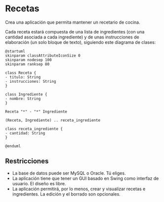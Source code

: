 # Recetas

Crea una aplicación que permita mantener un recetario de cocina.

Cada receta estará compuesta de una lista de ingredientes (con una cantidad asociada a cada ingrediente) y de unas instrucciones de elaboración (un solo bloque de texto), siguiendo este diagrama de clases:

```plantuml
@startuml
skinparam classAttributeIconSize 0
skinparam nodesep 100
skinparam ranksep 80

class Receta {
- titulo: String
- instrucciones: String
}

class Ingrediente {
- nombre: String
}

Receta "*" - "*" Ingrediente

(Receta, Ingrediente) .. receta_ingrediente

class receta_ingrediente {
- cantidad: String
}

@enduml
```

## Restricciones

- La base de datos puede ser MySQL o Oracle. Tú eliges.
- La aplicación tiene que tener un GUI basado en Swing como interfaz de usuario. El diseño es libre.
- La aplicación permitirá, por lo menos, crear y visualizar recetas e ingredientes. La edición y el borrado son opcionales. 
